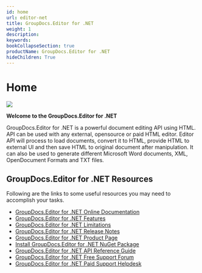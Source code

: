 ```yaml
---
id: home
url: editor-net
title: GroupDocs.Editor for .NET
weight: 1
description: 
keywords: 
bookCollapseSection: true
productName: GroupDocs.Editor for .NET
hideChildren: True
---
```


#  Home 

![](images/editor-net/home_0.png)

**Welcome to the GroupDocs.Editor for .NET**

GroupDocs.Editor for .NET is a powerful document editing API using HTML. API can be used with any external, opensource or paid HTML editor. Editor API will process to load documents, convert it to HTML, provide HTML to external UI and then save HTML to original document after manipulation. It can also be used to generate different Microsoft Word documents, XML, OpenDocument Formats and TXT files.

## GroupDocs.Editor for .NET Resources

Following are the links to some useful resources you may need to accomplish your tasks.

*   [GroupDocs.Editor for .NET Online Documentation](https://docs.groupdocs.com/display/editornet/)
*   [GroupDocs.Editor for .NET Features](https://docs.groupdocs.com/display/editornet/Features+Overview)
*   [GroupDocs.Editor for .NET Limitations](https://docs.groupdocs.com/display/editornet/Evaluation+Limitations+and+Licensing+of+GroupDocs.Editor)
*   [GroupDocs.Editor for .NET Release Notes](https://docs.groupdocs.com/display/editornet/Release+Notes)
*   [GroupDocs.Editor for .NET Product Page](https://products.groupdocs.com/editor/net)
*   [Install GroupDocs.Editor for .NET NuGet Package](https://www.nuget.org/packages/GroupDocs.Editor/)
*   [GroupDocs.Editor for .NET API Reference Guide](https://apireference.groupdocs.com/net/editor)
*   [GroupDocs.Editor for .NET Free Support Forum](https://forum.groupdocs.com/c/editor)
*   [GroupDocs.Editor for .NET Paid Support Helpdesk](https://helpdesk.groupdocs.com/)
